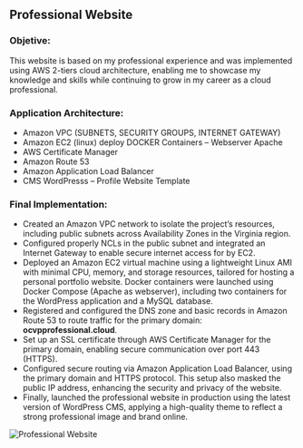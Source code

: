 ## Professional Website

### Objetive:

This website is based on my professional experience and was implemented using AWS 2-tiers cloud architecture, enabling me to showcase my knowledge and skills while continuing to grow in my career as a cloud professional.

### Application Architecture:

-   Amazon VPC (SUBNETS, SECURITY GROUPS, INTERNET GATEWAY)
-   Amazon EC2 (linux) deploy DOCKER Containers – Webserver Apache
-   AWS Certificate Manager
-   Amazon Route 53
-   Amazon Application Load Balancer
-   CMS WordPresss – Profile Website Template

### Final Implementation:

-   Created an Amazon VPC network to isolate the project’s resources, including public subnets across Availability Zones in the Virginia region.
-   Configured properly NCLs in the public subnet and integrated an Internet Gateway to enable secure internet access for by EC2.
-   Deployed an Amazon EC2 virtual machine using a lightweight Linux AMI with minimal CPU, memory, and storage resources, tailored for hosting a personal portfolio website. Docker containers were launched using Docker Compose (Apache as webserver), including two containers for the WordPress application and a MySQL database.
-   Registered and configured the DNS zone and basic records in Amazon Route 53 to route traffic for the primary domain: **ocvpprofessional.cloud**.
-   Set up an SSL certificate through AWS Certificate Manager for the primary domain, enabling secure communication over port 443 (HTTPS).
-   Configured secure routing via Amazon Application Load Balancer, using the primary domain and HTTPS protocol. This setup also masked the public IP address, enhancing the security and privacy of the website.
-   Finally, launched the professional website in production using the latest version of WordPress CMS, applying a high-quality theme to reflect a strong professional image and brand online.

![Professional Website ](https://ocvpprofessional.cloud/wp-content/uploads/2025/07/Mysite.png)
